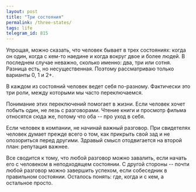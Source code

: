 ```yaml
---
layout: post
title: "Три состояния"
permalink: /three-states/
tags: life
telegram_id: 815
---
```


Упрощая, можно сказать, что человек бывает в трех состояниях: когда он один,
когда с кем-то наедине и когда вокруг двое и более людей. В последнем случае
неважно, сколько именно: два, три или сотня. Разница есть, но
несущественная. Поэтому рассматриваю только варианты 0, 1 и 2+.

В каждом из состояний человек ведет себя по-разному. Фактически это три роли,
между которыми мы часто переключаемся.

Понимание этих переключений помогает в жизни. Если человек хочет побыть один, не
лезь с разговорами. Чтение книги и просмотр фильма относятся сюда же, потому что
оба -- про уход в себя.

Если человек в компании, не начинай важный разговор. При свидетелях человек
думает прежде всего о том, как прикрыть свой зад и не опозориться перед
другими. Здравый смысл отодвигается на второй план: репутация важнее.

Все сводится к тому, что любой разговор можно завалить, если начать его с
человеком в неподходящем состоянии. С другой стороны -- почти любой разговор
можно завершить успехом, если собеседник в правильном состоянии. Осталось
понять: где, когда и с кем, а остальное просто.
